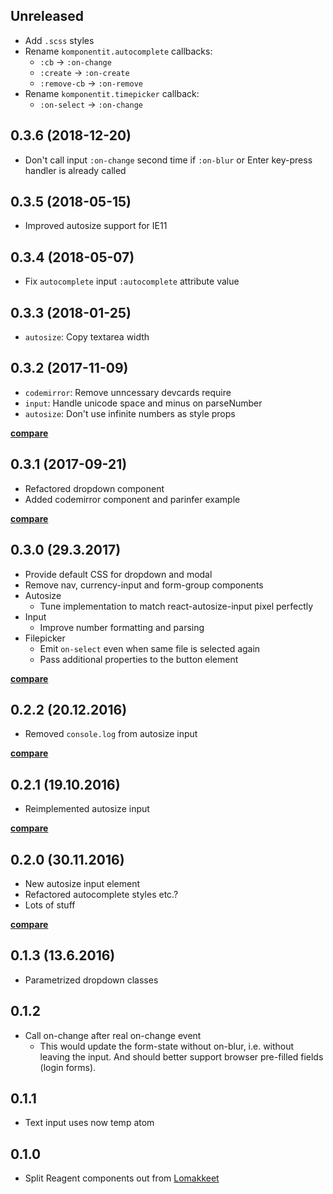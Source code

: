 ## Unreleased

- Add `.scss` styles
- Rename `komponentit.autocomplete` callbacks:
    - `:cb` -> `:on-change`
    - `:create` -> `:on-create`
    - `:remove-cb` -> `:on-remove`
- Rename `komponentit.timepicker` callback:
    - `:on-select` -> `:on-change`

## 0.3.6 (2018-12-20)

- Don't call input `:on-change` second time if `:on-blur` or Enter key-press handler
is already called

## 0.3.5 (2018-05-15)

- Improved autosize support for IE11

## 0.3.4 (2018-05-07)

- Fix `autocomplete` input `:autocomplete` attribute value

## 0.3.3 (2018-01-25)

- `autosize`: Copy textarea width

## 0.3.2 (2017-11-09)

- `codemirror`: Remove unncessary devcards require
- `input`: Handle unicode space and minus on parseNumber
- `autosize`: Don't use infinite numbers as style props

**[compare](https://github.com/metosin/komponentit/compare/0.3.1...0.3.2)**

## 0.3.1 (2017-09-21)

- Refactored dropdown component
- Added codemirror component and parinfer example

**[compare](https://github.com/metosin/komponentit/compare/0.3.0...0.3.1)**

## 0.3.0 (29.3.2017)

- Provide default CSS for dropdown and modal
- Remove nav, currency-input and form-group components
- Autosize
    - Tune implementation to match react-autosize-input pixel perfectly
- Input
    - Improve number formatting and parsing
- Filepicker
    - Emit `on-select` even when same file is selected again
    - Pass additional properties to the button element

**[compare](https://github.com/metosin/komponentit/compare/0.2.2...0.3.0)**

## 0.2.2 (20.12.2016)

- Removed `console.log` from autosize input

**[compare](https://github.com/metosin/komponentit/compare/0.2.1...0.2.2)**

## 0.2.1 (19.10.2016)

- Reimplemented autosize input

**[compare](https://github.com/metosin/komponentit/compare/0.2.0...0.2.1)**

## 0.2.0 (30.11.2016)

- New autosize input element
- Refactored autocomplete styles etc.?
- Lots of stuff

**[compare](https://github.com/metosin/komponentit/compare/0.1.3...0.2.0)**

## 0.1.3 (13.6.2016)

- Parametrized dropdown classes

## 0.1.2

- Call on-change after real on-change event
    - This would update the form-state without on-blur, i.e. without leaving
    the input. And should better support browser pre-filled fields (login
    forms).

## 0.1.1

- Text input uses now temp atom

## 0.1.0

- Split Reagent components out from [Lomakkeet](https://github.com/metosin/lomakkeet)
